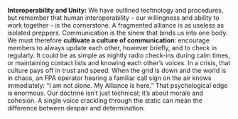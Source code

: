 **Interoperability and Unity:** We have outlined technology and procedures, but remember that human interoperability – our willingness and ability to work together – is the cornerstone. A fragmented alliance is as useless as isolated preppers. Communication is the sinew that binds us into one body. We must therefore **cultivate a culture of communication**: encourage members to always update each other, however briefly, and to check in regularly. It could be as simple as nightly radio check-ins during calm times, or maintaining contact lists and knowing each other’s voices. In a crisis, that culture pays off in trust and speed. When the grid is down and the world is in chaos, an FPA operator hearing a familiar call sign on the air knows immediately: “I am not alone. My Alliance is here.” That psychological edge is enormous. Our doctrine isn’t just technical; it’s about morale and cohesion. A single voice crackling through the static can mean the difference between despair and determination.